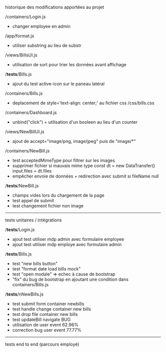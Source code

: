 historique des modifications apportées au projet 

/containers/Login.js
 - changer employee en admin 

/app/format.js 
 - utiliser substring au lieu de substr

/views/BillsUI.js 
 - utilisation de sort pour trier les données avant affichage

/__tests__/Bills.js
 - ajout du test active-icon sur le paneau latéral 

/containers/Bills.js
 - deplacement de style='text-align: center;' au fichier css
/css/bills.css

/containers/Dashboard.js
 - unbind("click") + utilisation d'un booleen au lieu d'un counter

/views/NewBillUI.js
 - ajout de accept="image/png, image/jpeg" puis de "image/*"

/containers/NewBill.js
 - test acceptedMimeType pour filtrer sur les images
 - supprimer fichier si mauvais mime type
  const dt = new DataTransfer()
  input.files = dt.files
 - empêcher envoie de données + redirection avec submit si fileName null

/__tests__/NewBill.js 
 - champs vides lors du chargement de la page
 - test appel de submit
 - test changement fichier non image 
-------------------------

tests unitaires / intégrations 

/__tests__/Login.js 
 - ajout test utiliser mdp admin avec formulaire employee
 - ajout test utiliser mdp employe avec formulaire admin 

/__tests__/Bills.js
 - test "new bills button"
 - test "format date load bills mock"
 - test "open modale" => echec à cause de bootstrap
 - "fix" du bug de bootstrap en ajoutant une condition dans containers/Bills.js

/__tests__/nNewBills.js 
 - test submit form container newbills 
 - test handle change container new bills 
 - test drop file container new bills 
 - test updateBill navigate
 BUG
  - utilisation de user event 62.96%
 - correction bug user event 77.77%
-------------------------

tests end to end (parcours employé)
 
